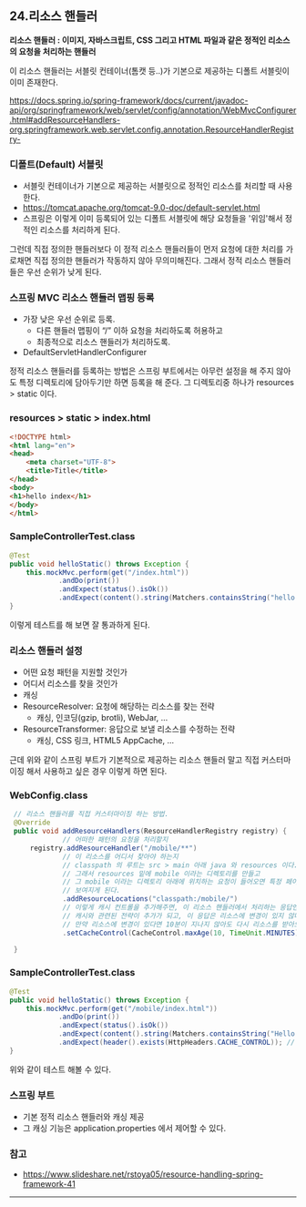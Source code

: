 ## 24.리소스 핸들러

__리소스 핸들러 : 이미지, 자바스크립트, CSS 그리고 HTML 파일과 같은 정적인 리소스의 요청을 처리하는 핸들러__

이 리소스 핸들러는 서블릿 컨테이너(톰캣 등..)가 기본으로 제공하는 디폴트 서블릿이 이미 존재한다.

https://docs.spring.io/spring-framework/docs/current/javadoc-api/org/springframework/web/servlet/config/annotation/WebMvcConfigurer.html#addResourceHandlers-org.springframework.web.servlet.config.annotation.ResourceHandlerRegistry-

### 디폴트(Default) 서블릿
 * 서블릿 컨테이너가 기본으로 제공하는 서블릿으로 정적인 리소스를 처리할 때 사용한다.
 * https://tomcat.apache.org/tomcat-9.0-doc/default-servlet.html
 * 스프링은 이렇게 이미 등록되어 있는 디폴트 서블릿에 해당 요청들을 '위임'해서 정적인 리소스를 처리하게 된다.

그런데 직접 정의한 핸들러보다 이 정적 리소스 핸들러들이 먼저 요청에 대한 처리를 가로채면 직접 정의한 핸들러가 작동하지 않아 무의미해진다. 그래서 정적 리소스 핸들러들은 우선 순위가 낮게 된다.

### 스프링 MVC 리소스 핸들러 맵핑 등록
 * 가장 낮은 우선 순위로 등록.
   * 다른 핸들러 맵핑이 “/” 이하 요청을 처리하도록 허용하고
   * 최종적으로 리소스 핸들러가 처리하도록.
 * DefaultServletHandlerConfigurer
 
정적 리소스 핸들러를 등록하는 방법은 스프링 부트에서는 아무런 설정을 해 주지 않아도 특정 디렉토리에 담아두기만 하면 등록을 해 준다. 그 디렉토리중 하나가 resources > static 이다.

### resources > static > index.html
```html
<!DOCTYPE html>
<html lang="en">
<head>
    <meta charset="UTF-8">
    <title>Title</title>
</head>
<body>
<h1>hello index</h1>
</body>
</html>
```

### SampleControllerTest.class
```java
@Test
public void helloStatic() throws Exception {
    this.mockMvc.perform(get("/index.html"))
            .andDo(print())
            .andExpect(status().isOk())
            .andExpect(content().string(Matchers.containsString("hello index")));
}
```

이렇게 테스트를 해 보면 잘 통과하게 된다.

 ### 리소스 핸들러 설정
 * 어떤 요청 패턴을 지원할 것인가
 * 어디서 리소스를 찾을 것인가
 * 캐싱
 * ResourceResolver: 요청에 해당하는 리소스를 찾는 전략
   * 캐싱, 인코딩(gzip, brotli), WebJar, ...
 * ResourceTransformer: 응답으로 보낼 리소스를 수정하는 전략
   * 캐싱, CSS 링크, HTML5 AppCache, ...

근데 위와 같이 스프링 부트가 기본적으로 제공하는 리소스 핸들러 말고 직접 커스터마이징 해서 사용하고 싶은 경우 이렇게 하면 된다.

### WebConfig.class
```java
 // 리소스 핸들러를 직접 커스터마이징 하는 방법.
 @Override
 public void addResourceHandlers(ResourceHandlerRegistry registry) {
             // 어떠한 패턴의 요청을 처리할지
     registry.addResourceHandler("/mobile/**")
             // 이 리소스를 어디서 찾아야 하는지
             // classpath 의 루트는 src > main 아래 java 와 resources 이다.
             // 그래서 resources 밑에 mobile 이라는 디렉토리를 만들고
             // 그 mobile 이라는 디렉토리 아래에 위치하는 요청이 들어오면 특정 페이지가
             // 보여지게 된다.
             .addResourceLocations("classpath:/mobile/")
             // 이렇게 캐시 컨트롤을 추가해주면, 이 리소스 핸들러에서 처리하는 응답엔
             // 캐시와 관련된 전략이 추가가 되고, 이 응답은 리소스에 변경이 있지 않다면 10분동안 캐싱을 하게 된다.
             // 만약 리소스에 변경이 있다면 10분이 지나지 않아도 다시 리소스를 받아오게 된다.
             .setCacheControl(CacheControl.maxAge(10, TimeUnit.MINUTES));

 }
```

### SampleControllerTest.class
```java
@Test
public void helloStatic() throws Exception {
    this.mockMvc.perform(get("/mobile/index.html"))
            .andDo(print())
            .andExpect(status().isOk())
            .andExpect(content().string(Matchers.containsString("Hello Mobile")))
            .andExpect(header().exists(HttpHeaders.CACHE_CONTROL)); // 헤더에 관련 내용이 들어있는지 확인하기 위해.
}
```

위와 같이 테스트 해볼 수 있다.

### 스프링 부트
 * 기본 정적 리소스 핸들러와 캐싱 제공
 * 그 캐싱 기능은 application.properties 에서 제어할 수 있다.

### 참고
 * https://www.slideshare.net/rstoya05/resource-handling-spring-framework-41

---